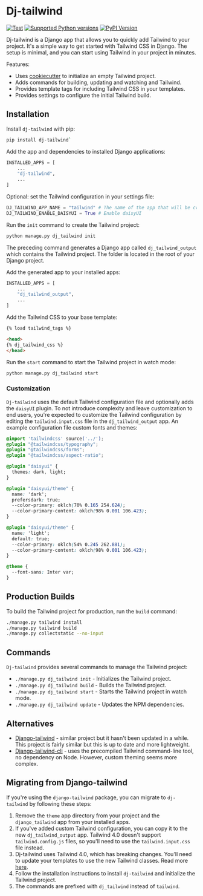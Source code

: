 # Dj-tailwind

[![Test](https://github.com/adinhodovic/dj-tailwind/actions/workflows/ci-cd.yml/badge.svg)](https://github.com/adinhodovic/dj-tailwind/actions/workflows/ci-cd.yml)
[![Supported Python versions](https://img.shields.io/pypi/pyversions/dj-tailwind.svg)](https://pypi.org/project/dj-tailwind/)
[![PyPI Version](https://img.shields.io/pypi/v/dj-tailwind.svg?style=flat)](https://pypi.org/project/dj-tailwind/)

Dj-tailwind is a Django app that allows you to quickly add Tailwind to your project. It's a simple way to get started with Tailwind CSS in Django. The setup is minimal, and you can start using Tailwind in your project in minutes.

Features:

- Uses [cookiecutter](https://github.com/cookiecutter/cookiecutter) to initialize an empty Tailwind project.
- Adds commands for building, updating and watching and Tailwind.
- Provides template tags for including Tailwind CSS in your templates.
- Provides settings to configure the initial Tailwind build.

## Installation

Install `dj-tailwind` with pip:

```sh
pip install dj-tailwind`
```

Add the app and dependencies to installed Django applications:

```py
INSTALLED_APPS = [
    ...
    "dj-tailwind",
    ...
]
```

Optional: set the Tailwind configuration in your settings file:

```py
DJ_TAILWIND_APP_NAME = "tailwind" # The name of the app that will be created, defaults to `dj_tailwind_output`
DJ_TAILWIND_ENABLE_DAISYUI = True # Enable daisyUI
```

Run the `init` command to create the Tailwind project:

```sh
python manage.py dj_tailwind init
```

The preceding command generates a Django app called `dj_tailwind_output` which contains the Tailwind project. The folder is located in the root of your Django project.

Add the generated app to your installed apps:

```py
INSTALLED_APPS = [
    ...
    "dj_tailwind_output",
    ...
]
```

Add the Tailwind CSS to your base template:

```html
{% load tailwind_tags %}

<head>
{% dj_tailwind_css %}
</head>
```

Run the `start` command to start the Tailwind project in watch mode:

```sh
python manage.py dj_tailwind start
```

### Customization

`Dj-tailwind` uses the default Tailwind configuration file and optionally adds the `daisyUI` plugin. To not introduce complexity and leave customization to end users, you're expected to customize the Tailwind configuration by editing the `tailwind.input.css` file in the `dj_tailwind_output` app. An example configuration file custom fonts and themes:

```css
@import 'tailwindcss' source('../');
@plugin "@tailwindcss/typography";
@plugin "@tailwindcss/forms";
@plugin "@tailwindcss/aspect-ratio";

@plugin "daisyui" {
  themes: dark, light;
}

@plugin "daisyui/theme" {
  name: 'dark';
  prefersdark: true;
  --color-primary: oklch(70% 0.165 254.624);
  --color-primary-content: oklch(98% 0.001 106.423);
}

@plugin "daisyui/theme" {
  name: 'light';
  default: true;
  --color-primary: oklch(54% 0.245 262.881);
  --color-primary-content: oklch(98% 0.001 106.423);
}

@theme {
  --font-sans: Inter var;
}
```

## Production Builds

To build the Tailwind project for production, run the `build` command:

```sh
./manage.py tailwind install
./manage.py tailwind build
./manage.py collectstatic --no-input
```

## Commands

`Dj-tailwind` provides several commands to manage the Tailwind project:

- `./manage.py dj_tailwind init` - Initializes the Tailwind project.
- `./manage.py dj_tailwind build` - Builds the Tailwind project.
- `./manage.py dj_tailwind start` - Starts the Tailwind project in watch mode.
- `./manage.py dj_tailwind update` - Updates the NPM dependencies.

## Alternatives

- [Django-tailwind](https://github.com/timonweb/django-tailwind) - similar project but it hasn't been updated in a while. This project is fairly similar but this is up to date and more lightweight.
- [Django-tailwind-cli](https://github.com/django-commons/django-tailwind-cli) - uses the precompiled Tailwind command-line tool, no dependency on Node. However, custom theming seems more complex.

## Migrating from Django-tailwind

If you're using the `django-tailwind` package, you can migrate to `dj-tailwind` by following these steps:

1. Remove the `theme` app directory from your project and the `django_tailwind` app from your installed apps.
2. If you've added custom Tailwind configuration, you can copy it to the new `dj_tailwind_output` app. Tailwind 4.0 doesn't support `tailwind.config.js` files, so you'll need to use the `tailwind.input.css` file instead.
3. Dj-tailwind uses Tailwind 4.0, which has breaking changes. You'll need to update your templates to use the new Tailwind classes. Read more [here](https://tailwindcss.com/blog/tailwindcss-v4).
4. Follow the installation instructions to install `dj-tailwind` and initialize the Tailwind project.
5. The commands are prefixed with `dj_tailwind` instead of `tailwind`.
